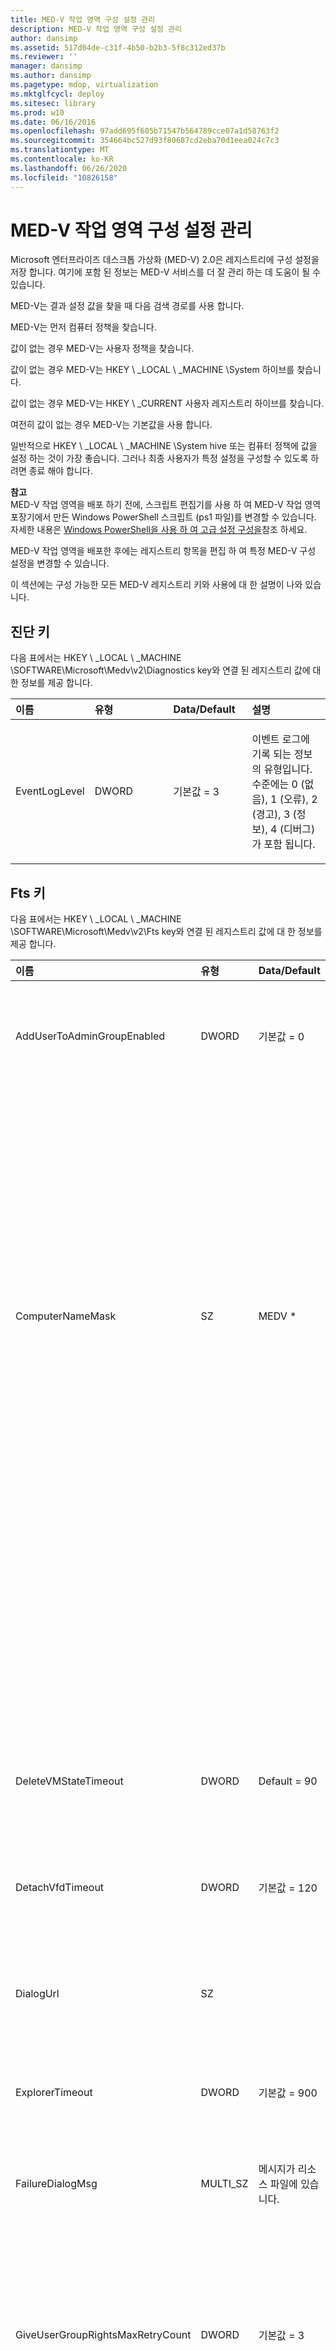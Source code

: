 ```yaml
---
title: MED-V 작업 영역 구성 설정 관리
description: MED-V 작업 영역 구성 설정 관리
author: dansimp
ms.assetid: 517d04de-c31f-4b50-b2b3-5f8c312ed37b
ms.reviewer: ''
manager: dansimp
ms.author: dansimp
ms.pagetype: mdop, virtualization
ms.mktglfcycl: deploy
ms.sitesec: library
ms.prod: w10
ms.date: 06/16/2016
ms.openlocfilehash: 97add695f605b71547b564789cce07a1d58763f2
ms.sourcegitcommit: 354664bc527d93f80687cd2eba70d1eea024c7c3
ms.translationtype: MT
ms.contentlocale: ko-KR
ms.lasthandoff: 06/26/2020
ms.locfileid: "10826158"
---
```

# MED-V 작업 영역 구성 설정 관리


Microsoft 엔터프라이즈 데스크톱 가상화 (MED-V) 2.0은 레지스트리에 구성 설정을 저장 합니다. 여기에 포함 된 정보는 MED-V 서비스를 더 잘 관리 하는 데 도움이 될 수 있습니다.

MED-V는 결과 설정 값을 찾을 때 다음 검색 경로를 사용 합니다.

MED-V는 먼저 컴퓨터 정책을 찾습니다.

값이 없는 경우 MED-V는 사용자 정책을 찾습니다.

값이 없는 경우 MED-V는 HKEY \ _LOCAL \ _MACHINE \\System 하이브를 찾습니다.

값이 없는 경우 MED-V는 HKEY \ _CURRENT 사용자 레지스트리 하이브를 찾습니다.

여전히 값이 없는 경우 MED-V는 기본값을 사용 합니다.

일반적으로 HKEY \ _LOCAL \ _MACHINE \\System hive 또는 컴퓨터 정책에 값을 설정 하는 것이 가장 좋습니다. 그러나 최종 사용자가 특정 설정을 구성할 수 있도록 하려면 종료 해야 합니다.

**참고**  
MED-V 작업 영역을 배포 하기 전에, 스크립트 편집기를 사용 하 여 MED-V 작업 영역 포장기에서 만든 Windows PowerShell 스크립트 (ps1 파일)를 변경할 수 있습니다. 자세한 내용은 [Windows PowerShell을 사용 하 여 고급 설정 구성을](configuring-advanced-settings-by-using-windows-powershell.md)참조 하세요.

MED-V 작업 영역을 배포한 후에는 레지스트리 항목을 편집 하 여 특정 MED-V 구성 설정을 변경할 수 있습니다.



이 섹션에는 구성 가능한 모든 MED-V 레지스트리 키와 사용에 대 한 설명이 나와 있습니다.

## 진단 키


다음 표에서는 HKEY \ _LOCAL \ _MACHINE \\SOFTWARE\\Microsoft\\Medv\\v2\\Diagnostics key와 연결 된 레지스트리 값에 대 한 정보를 제공 합니다.

<table>
<colgroup>
<col width="25%" />
<col width="25%" />
<col width="25%" />
<col width="25%" />
</colgroup>
<thead>
<tr class="header">
<th align="left">이름 </th>
<th align="left">유형 </th>
<th align="left">Data/Default </th>
<th align="left">설명 </th>
</tr>
</thead>
<tbody>
<tr class="odd">
<td align="left"><p>EventLogLevel </p></td>
<td align="left"><p>DWORD </p></td>
<td align="left"><p>기본값 = 3</p></td>
<td align="left"><p>이벤트 로그에 기록 되는 정보의 유형입니다. 수준에는 0 (없음), 1 (오류), 2 (경고), 3 (정보), 4 (디버그)가 포함 됩니다.</p></td>
</tr>
</tbody>
</table>



## Fts 키


다음 표에서는 HKEY \ _LOCAL \ _MACHINE \\SOFTWARE\\Microsoft\\Medv\\v2\\Fts key와 연결 된 레지스트리 값에 대 한 정보를 제공 합니다.

<table>
<colgroup>
<col width="25%" />
<col width="25%" />
<col width="25%" />
<col width="25%" />
</colgroup>
<thead>
<tr class="header">
<th align="left">이름</th>
<th align="left">유형</th>
<th align="left">Data/Default</th>
<th align="left">설명</th>
</tr>
</thead>
<tbody>
<tr class="odd">
<td align="left"><p>AddUserToAdminGroupEnabled </p></td>
<td align="left"><p>DWORD</p></td>
<td align="left"><p>기본값 = 0</p></td>
<td align="left"><p>처음 설치 시 관리자에 게 자동으로 최종 사용자를 추가할지 여부를 구성&#39;s 그룹에 추가 합니다. 0 = false, 1 = true.</p></td>
</tr>
<tr class="even">
<td align="left"><p></p></td>
<td align="left"><p></p></td>
<td align="left"><p></p></td>
<td align="left"><p>0 = false: 처음 설치 시 관리자에 게 최종 사용자를 자동으로 추가 하지 않습니다&#39;s 그룹에 적용 합니다.</p></td>
</tr>
<tr class="odd">
<td align="left"><p></p></td>
<td align="left"><p></p></td>
<td align="left"><p></p></td>
<td align="left"><p>1 = true: 처음 설치 시 관리자&#39;s 그룹에 최종 사용자를 자동으로 추가 합니다.</p></td>
</tr>
<tr class="even">
<td align="left"><p>ComputerNameMask </p></td>
<td align="left"><p>SZ</p></td>
<td align="left"><p>MEDV * </p></td>
<td align="left"><p>게스트 가상 컴퓨터를 만드는 데 사용 되는 컴퓨터 이름 마스크&#39;s 컴퓨터 이름입니다.</p></td>
</tr>
<tr class="odd">
<td align="left"><p></p></td>
<td align="left"><p></p></td>
<td align="left"><p></p></td>
<td align="left"><p>마스크에 는% username% 태그를 포함 하 여 컴퓨터 이름의 일부로 사용자 이름을 삽입할 수 있습니다. 마찬가지로,% hostname% 태그는 호스트 컴퓨터의 이름을 삽입 합니다.</p>
<p>&quot; # &quot; 마스크의 모든 문자는 임의의 숫자로 바뀝니다. 마스크 끝에 있는 별표 (*) 문자는 임의의 영숫자 문자로 바뀝니다.</p>
<p>괄호를 사용 하 여% hostname% 와% username%의 특정 문자 수를 캡처할 수 있습니다. 예를 들어, &quot; % username% [3]은 (는) &quot; 사용자 이름의 처음 세 문자를 사용 합니다.</p></td>
</tr>
<tr class="even">
<td align="left"><p>DeleteVMStateTimeout</p></td>
<td align="left"><p>DWORD</p></td>
<td align="left"><p>Default = 90</p></td>
<td align="left"><p>처음 설치 시 가상 컴퓨터를 삭제 하 려 할 때 시간 (초)입니다. 범위는 0 ~ 2147483647입니다.</p></td>
</tr>
<tr class="odd">
<td align="left"><p>DetachVfdTimeout</p></td>
<td align="left"><p>DWORD</p></td>
<td align="left"><p>기본값 = 120</p></td>
<td align="left"><p>첫 설치 프로그램이 가상 컴퓨터에서 가상 플로피 디스크를 분리 하려고 할 때 시간 (초)입니다. 범위는 0 ~ 2147483647입니다.</p></td>
</tr>
<tr class="even">
<td align="left"><p>DialogUrl </p></td>
<td align="left"><p>SZ</p></td>
<td align="left"><p></p></td>
<td align="left"><p>내부 웹 페이지에 연결 되며 최초 설정 대화 상자 메시지에 표시 되는 사용자 지정 가능 URL입니다. </p></td>
</tr>
<tr class="odd">
<td align="left"><p>ExplorerTimeout</p></td>
<td align="left"><p>DWORD</p></td>
<td align="left"><p>기본값 = 900</p></td>
<td align="left"><p>처음 설치 시 Windows 탐색기를 기다리는 시간 제한 값 (초)입니다. 범위는 0 ~ 2147483647입니다.</p></td>
</tr>
<tr class="even">
<td align="left"><p>FailureDialogMsg </p></td>
<td align="left"><p>MULTI_SZ</p></td>
<td align="left"><p>메시지가 리소스 파일에 있습니다. </p></td>
<td align="left"><p>처음 설치를 완료할 수 없을 때 최종 사용자에 게 표시 되는 사용자 지정 가능한 메시지</p></td>
</tr>
<tr class="odd">
<td align="left"><p>GiveUserGroupRightsMaxRetryCount </p></td>
<td align="left"><p>DWORD </p></td>
<td align="left"><p>기본값 = 3</p></td>
<td align="left"><p>MED-V가 최종 사용자 그룹 권한을 부여 하려고 할 때의 최대 횟수입니다. 최종 사용자 그룹 권한을 성공적으로 제공할 수 없는 경우 지정 된 다시 시도 값을 초과 하면 가상 컴퓨터 준비 실패가 발생 하 여 MaxRetryCount 값에 적용 될 가능성이 큽니다. 범위는 0 ~ 2147483647입니다.</p></td>
</tr>
<tr class="even">
<td align="left"><p>GiveUserGroupRightsTimeout </p></td>
<td align="left"><p>DWORD</p></td>
<td align="left"><p>기본값 = 300</p></td>
<td align="left"><p>사용자 그룹 권한을 부여할 때의 제한 시간 값 (초)입니다. 범위는 0 ~ 2147483647입니다.</p></td>
</tr>
<tr class="odd">
<td align="left"><p>LogFilePaths </p></td>
<td align="left"><p>MULTI_SZ</p></td>
<td align="left"><p></p></td>
<td align="left"><p>처음 설정 하는 동안 MED-V가 수집 하는 로그 파일 경로 목록입니다. </p></td>
</tr>
<tr class="even">
<td align="left"><p>MaxPostponeTime </p></td>
<td align="left"><p>DWORD</p></td>
<td align="left"><p>기본값 = 120</p></td>
<td align="left"><p>최종 사용자가 처음 설치할 때 연기 될 수 있는 최대 시간 (일)입니다. 범위는 0 ~ 2147483647입니다.</p></td>
</tr>
<tr class="odd">
<td align="left"><p>MaxRetryCount </p></td>
<td align="left"><p>DWORD</p></td>
<td align="left"><p>기본값 = 3</p></td>
<td align="left"><p>각 시도가 소프트웨어 오류 이외의 오류로 종료 되는 경우 MED-V가 가상 컴퓨터를 준비 하기 위해 시도할 수 있는 최대 횟수입니다. 가상 컴퓨터에 대 한 준비가 실패 하 고 처음으로 설정 다시 시도 횟수가 초과 되는 경우 MED-V는 최종 사용자에 게 실패에 대해 알리고 다시 시도할 수 있는 옵션을 제공 하지 않습니다. 이 수는 MED-V가 시작 될 때마다 다시 설정 됩니다. 범위는 0 ~ 2147483647입니다.</p></td>
</tr>
<tr class="even">
<td align="left"><p>모드 </p></td>
<td align="left"><p>SZ</p></td>
<td align="left"><p>기본값 = 무인</p></td>
<td align="left"><p>첫 설정이 사용자와 상호 작용 하는 방법을 구성 합니다. 사용할 수 있는 값은 다음과 같습니다.</p></td>
</tr>
<tr class="odd">
<td align="left"><p></p></td>
<td align="left"><p></p></td>
<td align="left"><p></p></td>
<td align="left"><p><strong>참석.</strong> 최종 사용자는 처음 설정 하는 동안 정보를 입력 해야 합니다.</p>
<div class="alert">
<strong>참고</strong><br/><p>미니 설치가 완료 되려면 사용자 입력이 필요 하도록 Sysprep.inf 파일을 만든 경우, <strong> </strong> 처음 설정 하는 동안 유인 모드 또는 문제가 발생할 수 있습니다 .를 선택 해야 합니다.</p>
</div>
<div>

</div></td>
</tr>
<tr class="even">
<td align="left"><p></p></td>
<td align="left"><p></p></td>
<td align="left"><p></p></td>
<td align="left"><p><strong>무인 설치 </strong> . 처음 설정 하는 동안에는 가상 컴퓨터가 최종 사용자에 게 표시 되지 않지만 최종 사용자에 게 처음 설치를 시작 하기 전에 메시지가 표시 됩니다.</p></td>
</tr>
<tr class="odd">
<td align="left"><p></p></td>
<td align="left"><p></p></td>
<td align="left"><p></p></td>
<td align="left"><p><strong>자동 </strong> . 가상 머신은 처음 설정 하는 동안에는 최종 사용자에 게 표시 되지 않습니다.</p></td>
</tr>
<tr class="even">
<td align="left"><p>NonInteractiveRetryTimeoutInc </p></td>
<td align="left"><p>DWORD</p></td>
<td align="left"><p>기본값 = 15</p></td>
<td align="left"><p>설치를 다시 시도할 때 처음 설정 하는 대화형 모드에서 설치를 완료 해야 하는 시간 초과 값 (분)입니다. 범위는 0 ~ 2147483647입니다.</p></td>
</tr>
<tr class="odd">
<td align="left"><p>NonInteractiveTimeout </p></td>
<td align="left"><p>DWORD</p></td>
<td align="left"><p>기본값 = 45</p></td>
<td align="left"><p>처음 설정 대화형 모드에서 설치를 완료 해야 하는 시간 초과 값 (분)입니다. 범위는 0 ~ 2147483647입니다.</p></td>
</tr>
<tr class="even">
<td align="left"><p>PostponeUtcDateTimeLimit </p></td>
<td align="left"><p>SZ</p></td>
<td align="left"><p></p></td>
<td align="left"><p>처음 설정 연기를 할 수 있는 날짜 및 시간 (UTC DateTime 형식)입니다. &quot;Yyyy-mm-dd hh: MM 형식으로 &quot; 24 시간 시계 표준으로 지정 된 시간을 입력 합니다.</p></td>
</tr>
<tr class="odd">
<td align="left"><p>RetryDialogMsg </p></td>
<td align="left"><p>MULTI_SZ</p></td>
<td align="left"><p>메시지가 리소스 파일에 있습니다. </p></td>
<td align="left"><p>처음 설치를 다시 시도 해야 할 때 최종 사용자에 게 표시 되는 사용자 지정 가능한 메시지입니다.</p></td>
</tr>
<tr class="even">
<td align="left"><p>SetComputerNameEnabled </p></td>
<td align="left"><p>DWORD</p></td>
<td align="left"><p>기본값 = 0</p></td>
<td align="left"><p>게스트에서 Sysprep.inf 파일의 [UserData] 섹션 아래에 있는 ComputerName 항목을 지정 된 ComputerNameMask에 따라 업데이트 해야 하는지 여부를 구성 합니다.   0 = false, 1 = true.</p></td>
</tr>
<tr class="odd">
<td align="left"><p></p></td>
<td align="left"><p></p></td>
<td align="left"><p></p></td>
<td align="left"><p>0 = false: Sysprep .inf 파일의 ComputerName 항목이 ComputerNameMask에 따라 업데이트 되지 않습니다.</p></td>
</tr>
<tr class="even">
<td align="left"><p></p></td>
<td align="left"><p></p></td>
<td align="left"><p></p></td>
<td align="left"><p>1 = true: Sysprep .inf 파일의 ComputerName 항목이 ComputerNameMask에 따라 업데이트 됩니다.</p></td>
</tr>
<tr class="odd">
<td align="left"><p>SetJoinDomainEnabled </p></td>
<td align="left"><p>DWORD</p></td>
<td align="left"><p>기본값 = 0</p></td>
<td align="left"><p>게스트에서 Sysprep.inf 파일의 [Id] 섹션 아래에 있는 JoinDomain 설정을 호스트의 설정에 맞게 업데이트 해야 하는지 여부를 구성 합니다.  0 = false, 1 = true.</p></td>
</tr>
<tr class="even">
<td align="left"><p></p></td>
<td align="left"><p></p></td>
<td align="left"><p></p></td>
<td align="left"><p>0 = false: Sysprep.inf 파일의 JoinDomain 설정이 호스트의 설정에 맞게 업데이트 되지 않습니다.</p></td>
</tr>
<tr class="odd">
<td align="left"><p></p></td>
<td align="left"><p></p></td>
<td align="left"><p></p></td>
<td align="left"><p>1 = true: Sysprep .inf 파일의 JoinDomain 설정이 호스트의 설정과 일치 하도록 업데이트 됩니다.</p></td>
</tr>
<tr class="even">
<td align="left"><p>SetMachineObjectOUEnabled </p></td>
<td align="left"><p>DWORD</p></td>
<td align="left"><p>기본값 = 0</p></td>
<td align="left"><p>게스트에서 Sysprep .inf 파일의 [Id] 구역 아래에 있는 MachineObjectOU 설정이 호스트와 일치 하도록 업데이트 되는지 여부를 구성 합니다.  0 = false, 1 = true.</p></td>
</tr>
<tr class="odd">
<td align="left"><p></p></td>
<td align="left"><p></p></td>
<td align="left"><p></p></td>
<td align="left"><p>0 = false: Sysprep .inf 파일의 MachineObjectOU 설정이 호스트의 설정에 맞게 업데이트 되지 않습니다.</p></td>
</tr>
<tr class="even">
<td align="left"><p></p></td>
<td align="left"><p></p></td>
<td align="left"><p></p></td>
<td align="left"><p>1 = true: Sysprep .inf 파일의 MachineObjectOU 설정이 호스트의 설정과 일치 하도록 업데이트 됩니다.</p></td>
</tr>
<tr class="odd">
<td align="left"><p>Set국가 Alsettings사용 </p></td>
<td align="left"><p>DWORD</p></td>
<td align="left"><p>기본값 = 0</p></td>
<td align="left"><p>게스트에서 Sysprep .inf 파일의 [지역 Alsettings] 섹션 아래에 있는 설정이 호스트에 맞게 업데이트 되는지 여부를 구성 합니다.  0 = false, 1 = true.</p>
<div class="alert">
<strong>참고</strong><br/><p>기본적으로 게스트의 표준 시간대 설정은 호스트의 TimeZone 설정과 항상 동기화 됩니다.</p>
</div>
<div>

</div></td>
</tr>
<tr class="even">
<td align="left"><p></p></td>
<td align="left"><p></p></td>
<td align="left"><p></p></td>
<td align="left"><p>0 = false: 게스트에 있는 Sysprep.inf 파일의 [지역 Alsettings] 섹션 아래에 있는 설정이 호스트에 맞게 업데이트 되지 않습니다.</p></td>
</tr>
<tr class="odd">
<td align="left"><p></p></td>
<td align="left"><p></p></td>
<td align="left"><p></p></td>
<td align="left"><p>1 = true: 게스트에 있는 Sysprep.inf 파일의 [지역 Alsettings] 섹션 아래에 있는 설정이 호스트와 일치 하도록 업데이트 됩니다.</p></td>
</tr>
<tr class="even">
<td align="left"><p>SetUserDataEnabled </p></td>
<td align="left"><p>DWORD</p></td>
<td align="left"><p>기본값 = 0</p></td>
<td align="left"><p>게스트에서 Sysprep .inf 파일의 [UserData] 구역에 있는 FullName 및 OrgName 설정이 호스트의 설정과 일치 하도록 업데이트 되는지 여부를 구성 합니다.  0 = false, 1 = true.</p></td>
</tr>
<tr class="odd">
<td align="left"><p></p></td>
<td align="left"><p></p></td>
<td align="left"><p></p></td>
<td align="left"><p>0 = false: Sysprep .inf 파일의 FullName 및 OrgName 설정이 호스트의 설정에 맞게 업데이트 되지 않습니다.</p></td>
</tr>
<tr class="even">
<td align="left"><p></p></td>
<td align="left"><p></p></td>
<td align="left"><p></p></td>
<td align="left"><p>1 = true: Sysprep .inf 파일의 FullName 및 OrgName 설정이 호스트의 설정과 일치 하도록 업데이트 됩니다.</p></td>
</tr>
<tr class="odd">
<td align="left"><p>StartDialogMsg </p></td>
<td align="left"><p>MULTI_SZ</p></td>
<td align="left"><p>메시지가 리소스 파일에 있습니다. </p></td>
<td align="left"><p>처음으로 설정을 시작할 준비가 되 면 최종 사용자에 게 표시 되는 사용자 지정 가능한 메시지 </p></td>
</tr>
<tr class="even">
<td align="left"><p>TaskCancelTimeout</p></td>
<td align="left"><p>DWORD</p></td>
<td align="left"><p>기본값 = 30</p></td>
<td align="left"><p>설치 프로그램이 취소 작업에 대 한 가상 컴퓨터의 응답을 처음 기다리는 시간 제한 값 (초)입니다. 범위는 0 ~ 2147483647입니다.</p></td>
</tr>
<tr class="odd">
<td align="left"><p>TaskVMTurnOffTimeout</p></td>
<td align="left"><p>DWORD</p></td>
<td align="left"><p>기본값 = 60</p></td>
<td align="left"><p>처음 설치 시 가상 컴퓨터가 종료 될 때까지 대기 하는 시간 제한 값 (초)입니다. 범위는 0 ~ 2147483647입니다.</p></td>
</tr>
<tr class="even">
<td align="left"><p>UpgradeTimeout</p></td>
<td align="left"><p>DWORD</p></td>
<td align="left"><p>기본값 = 600</p></td>
<td align="left"><p>MED-V 게스트 에이전트 소프트웨어의 업그레이드 시도가 시간 초과 되기 전의 시간 (초)입니다. 범위는 0 ~ 2147483647입니다.</p></td>
</tr>
</tbody>
</table>



## UserExperience 키


다음 표에서는 HKEY \ _LOCAL \ _MACHINE \\SOFTWARE\\Microsoft\\Medv\\v2\\UserExperience key 및 HKEY \ _CURRENT \ _USER \\Software\\Microsoft\\Medv\\v2\\UserExperience 키와 연결 된 레지스트리 값에 대 한 정보를 제공 합니다.

<table>
<colgroup>
<col width="25%" />
<col width="25%" />
<col width="25%" />
<col width="25%" />
</colgroup>
<thead>
<tr class="header">
<th align="left">이름</th>
<th align="left">유형</th>
<th align="left">Data/Default</th>
<th align="left">설명</th>
</tr>
</thead>
<tbody>
<tr class="odd">
<td align="left"><p>AppPublishingEnabled </p></td>
<td align="left"><p>DWORD</p></td>
<td align="left"><p>기본값 = 1</p></td>
<td align="left"><p>게스트의 응용 프로그램 게시를 호스트로 사용할 수 있는지 여부를 구성 합니다.  0 = false, 1 = true.</p></td>
</tr>
<tr class="even">
<td align="left"><p></p></td>
<td align="left"><p></p></td>
<td align="left"><p></p></td>
<td align="left"><p>0 = false: 게스트에서 호스트로의 응용 프로그램 게시를 비활성화 합니다.</p></td>
</tr>
<tr class="odd">
<td align="left"><p></p></td>
<td align="left"><p></p></td>
<td align="left"><p></p></td>
<td align="left"><p>1 = true: 게스트에서 호스트로 응용 프로그램을 게시할 수 있습니다.</p></td>
</tr>
<tr class="even">
<td align="left"><p>AudioSharingEnabled </p></td>
<td align="left"><p>DWORD</p></td>
<td align="left"><p>기본값 = 1</p></td>
<td align="left"><p>게스트와 호스트 간에 오디오 i/o 장치 공유를 사용 하도록 설정 했는지 여부를 구성 합니다.  0 = false, 1 = true.</p></td>
</tr>
<tr class="odd">
<td align="left"><p></p></td>
<td align="left"><p></p></td>
<td align="left"><p></p></td>
<td align="left"><p>0 = false: 게스트와 호스트 간의 오디오 i/o 장치 공유를 사용 하지 않도록 설정 합니다.</p></td>
</tr>
<tr class="even">
<td align="left"><p></p></td>
<td align="left"><p></p></td>
<td align="left"><p></p></td>
<td align="left"><p>1 = true: 게스트와 호스트 간에 오디오 i/o 장치를 공유할 수 있습니다.</p></td>
</tr>
<tr class="odd">
<td align="left"><p>ClipboardSharingEnabled </p></td>
<td align="left"><p>DWORD</p></td>
<td align="left"><p>기본값 = 1</p></td>
<td align="left"><p>게스트와 호스트 간에 클립보드 공유를 사용 하도록 설정 했는지 여부를 구성 합니다.  0 = false, 1 = true.</p></td>
</tr>
<tr class="even">
<td align="left"><p></p></td>
<td align="left"><p></p></td>
<td align="left"><p></p></td>
<td align="left"><p>0 = false: 게스트와 호스트 간의 클립보드 공유를 사용 하지 않도록 설정 합니다.</p></td>
</tr>
<tr class="odd">
<td align="left"><p></p></td>
<td align="left"><p></p></td>
<td align="left"><p></p></td>
<td align="left"><p>1 = true: 게스트와 호스트 간에 클립보드를 공유할 수 있습니다.</p></td>
</tr>
<tr class="even">
<td align="left"><p>DialogTimeout</p></td>
<td align="left"><p>DWORD</p></td>
<td align="left"><p>기본값 = 300</p></td>
<td align="left"><p>설정 시작 대화 상자가 처음 시간 초과 되기 전의 시간 (초)입니다. 범위는 0 ~ 2147483647입니다.</p></td>
</tr>
<tr class="odd">
<td align="left"><p>대기 시간 제한</p></td>
<td align="left"><p>DWORD</p></td>
<td align="left"><p>기본값 = 30</p></td>
<td align="left"><p>긴 로그온 시도 중에 전체 화면 가상 컴퓨터 창이 최종 사용자에 게 숨겨지도록 하는 시간 초과 값 (분)입니다.</p></td>
</tr>
<tr class="even">
<td align="left"><p>LogonStartEnabled </p></td>
<td align="left"><p>DWORD</p></td>
<td align="left"><p>기본값 = 1</p></td>
<td align="left"><p>최종 사용자가 바탕 화면에 로그온 할 때 또는 첫 번째 게스트 응용 프로그램이 시작 될 때 게스트를 시작할지 여부를 구성 합니다.  0 = false, 1 = true.</p></td>
</tr>
<tr class="odd">
<td align="left"><p></p></td>
<td align="left"><p></p></td>
<td align="left"><p></p></td>
<td align="left"><p>0 = false: 첫 번째 게스트 응용 프로그램이 시작 될 때 게스트가 시작 됩니다.</p></td>
</tr>
<tr class="even">
<td align="left"><p></p></td>
<td align="left"><p></p></td>
<td align="left"><p></p></td>
<td align="left"><p>1 = true: 게스트는 최종 사용자가 바탕 화면에 로그온 할 때 시작 됩니다.</p></td>
</tr>
<tr class="odd">
<td align="left"><p>PrinterSharingEnabled </p></td>
<td align="left"><p>DWORD</p></td>
<td align="left"><p>기본값 = 1</p></td>
<td align="left"><p>게스트와 호스트 간에 프린터 공유를 사용할 수 있는지 여부를 구성 합니다.  0 = false, 1 = true.</p></td>
</tr>
<tr class="even">
<td align="left"><p></p></td>
<td align="left"><p></p></td>
<td align="left"><p></p></td>
<td align="left"><p>0 = false: 게스트와 호스트 간 프린터 공유를 사용 하지 않도록 설정 합니다.</p></td>
</tr>
<tr class="odd">
<td align="left"><p></p></td>
<td align="left"><p></p></td>
<td align="left"><p></p></td>
<td align="left"><p>1 = true: 게스트와 호스트 간의 프린터 공유를 사용 하도록 설정 합니다.</p></td>
</tr>
<tr class="even">
<td align="left"><p>RebootAbsoluteDelayTimeout </p></td>
<td align="left"><p>DWORD</p></td>
<td align="left"><p>기본값 = 1440</p></td>
<td align="left"><p>처음 설치 시 다시 시작을 기다리는 시간 초과 값 (분)입니다. 범위는 0 ~ 2147483647입니다.</p></td>
</tr>
<tr class="odd">
<td align="left"><p>RedirectUrls </p></td>
<td align="left"><p>MULTI_SZ</p></td>
<td align="left"><p>지정 된 URL 목록</p></td>
<td align="left"><p>호스트에서 게스트로 리디렉션할 Url 목록을 지정 합니다. </p></td>
</tr>
<tr class="even">
<td align="left"><p>Smart(스마트) Logon사용</p></td>
<td align="left"><p>DWORD</p></td>
<td align="left"><p>기본값 = 0</p></td>
<td align="left"><p>사용자를 MED-V에 인증 하는 데 스마트 카드를 사용할 수 있는지 여부를 구성 합니다. 0 = false, 1 = true.</p></td>
</tr>
<tr class="odd">
<td align="left"><p></p></td>
<td align="left"><p></p></td>
<td align="left"><p></p></td>
<td align="left"><p>0 = false: 스마트 카드가 MED-V에 대 한 최종 사용자를 인증 하도록 허용 하지 않습니다.</p></td>
</tr>
<tr class="even">
<td align="left"><p></p></td>
<td align="left"><p></p></td>
<td align="left"><p></p></td>
<td align="left"><p>1 = true: 스마트 카드가 일반 사용자를 MED-V로 인증할 수 있습니다.</p>
<div class="alert">
<strong>중요</strong><br/><p>Smart을 사용 하도록 설정 하 고 CredentialCacheEnabled를 모두 사용 하는 경우 Smart지 인 Logonenabled가 CredentialCacheEnabled를 재정의 합니다.</p>
</div>
<div>

</div></td>
</tr>
<tr class="odd">
<td align="left"><p>SmartCardSharingEnabled </p></td>
<td align="left"><p>DWORD</p></td>
<td align="left"><p>기본값 = 1</p></td>
<td align="left"><p>게스트와 호스트 간에 스마트 카드를 공유할 수 있는지 여부를 구성 합니다.  0 = false, 1 = true.</p></td>
</tr>
<tr class="even">
<td align="left"><p></p></td>
<td align="left"><p></p></td>
<td align="left"><p></p></td>
<td align="left"><p>0 = false: 게스트와 호스트 간 스마트 카드 공유를 사용 하지 않습니다.</p></td>
</tr>
<tr class="odd">
<td align="left"><p></p></td>
<td align="left"><p></p></td>
<td align="left"><p></p></td>
<td align="left"><p>1 = true: 게스트와 호스트 간에 스마트 카드를 공유할 수 있습니다.</p></td>
</tr>
<tr class="even">
<td align="left"><p>USBDeviceSharingEnabled </p></td>
<td align="left"><p>DWORD</p></td>
<td align="left"><p>기본값 = 1</p></td>
<td align="left"><p>게스트와 호스트 간에 USB 장치 공유를 사용 하도록 설정 했는지 여부를 구성 합니다.  0 = false, 1 = true.</p></td>
</tr>
<tr class="odd">
<td align="left"><p></p></td>
<td align="left"><p></p></td>
<td align="left"><p></p></td>
<td align="left"><p>0 = false: 게스트와 호스트 간의 USB 장치 공유를 비활성화 합니다.</p></td>
</tr>
<tr class="even">
<td align="left"><p></p></td>
<td align="left"><p></p></td>
<td align="left"><p></p></td>
<td align="left"><p>1 = true: 게스트와 호스트 간의 USB 장치 공유를 사용 하도록 설정 합니다.</p></td>
</tr>
</tbody>
</table>



## VM 키


다음 표에서는 HKEY \ _LOCAL \ _MACHINE \\SOFTWARE\\Microsoft\\Medv\\v2\\VM key 및 HKEY \ _CURRENT \ _USER \\Software\\Microsoft\\Medv\\v2\\VM 키와 연결 된 레지스트리 값에 대 한 정보를 제공 합니다.

<table>
<colgroup>
<col width="25%" />
<col width="25%" />
<col width="25%" />
<col width="25%" />
</colgroup>
<thead>
<tr class="header">
<th align="left">이름</th>
<th align="left">유형</th>
<th align="left">Data/Default</th>
<th align="left">설명</th>
</tr>
</thead>
<tbody>
<tr class="odd">
<td align="left"><p>CloseAction </p></td>
<td align="left"><p>SZ</p></td>
<td align="left"><p>기본값 = 최대 절전 모드</p></td>
<td align="left"><p>실행 중인 마지막 응용 프로그램을 닫은 후에 가상 컴퓨터에서 수행 하는 작업입니다. LogonStartEnabled 값을 사용 하도록 설정한 경우이 설정은 무시 됩니다. 사용할 수 있는 옵션은 다음과 같습니다.</p></td>
</tr>
<tr class="even">
<td align="left"><p></p></td>
<td align="left"><p></p></td>
<td align="left"><p></p></td>
<td align="left"><p><strong>최대 절전 모드 </strong> . 이 옵션은 메모리 및 CPU와 같이 가상 컴퓨터에서 사용 중인 모든 물리적 리소스를 해제 하 고 실행 중인 모든 응용 프로그램 및 작업의 상태를 저장 합니다.</p></td>
</tr>
<tr class="odd">
<td align="left"><p></p></td>
<td align="left"><p></p></td>
<td align="left"><p></p></td>
<td align="left"><p><strong>종료 </strong> 합니다. 이 옵션은 게스트 운영 체제를 안전 하 게 종료 한 다음 가상 컴퓨터에서 사용 중인 메모리 및 CPU 등의 실제 리소스를 모두 해제 합니다.</p></td>
</tr>
<tr class="even">
<td align="left"><p></p></td>
<td align="left"><p></p></td>
<td align="left"><p></p></td>
<td align="left"><p><strong>해제 </strong> 합니다. 이 옵션을 선택 하면 전원 단추를 끄거나 물리적 컴퓨터에서 전원 코드를 잡아당겨 데이터 손실이 발생할 수 있습니다. 다른 두 옵션 중 하나를 사용할 수 없는 경우에만이 옵션을 사용 합니다.</p></td>
</tr>
<tr class="odd">
<td align="left"><p>GuestMemFromHostMem </p></td>
<td align="left"><p>MULTI_SZ</p></td>
<td align="left"><p>378, 512, 1024, 1536, 2048 </p></td>
<td align="left"><p>게스트에 대 한 메모리 (MB) 값의 목록입니다. 이 값은 게스트에서 사용할 수 있는 RAM의 크기를 결정 하는 데 사용 됩니다. HostMemToGuestMem와 결합 하 여 게스트 가상 컴퓨터에 할당할 RAM의 양을 결정 하기 위해 조회 테이블이 만들어집니다. 가능한 값은 128 ~ 3712입니다.</p></td>
</tr>
<tr class="even">
<td align="left"><p>GuestUpdateDuration </p></td>
<td align="left"><p>DWORD</p></td>
<td align="left"><p>기본값 = 240</p></td>
<td align="left"><p>GuestUpdateTime 값에 지정 된 시간에 시작 하 여 MED-V가 자동 업데이트를 위해 게스트 활성 상태를 유지 해야 하는 분 수입니다. 범위는 0 ~ 1440입니다. 이 값을 0으로 설정 하면 게스트 패치 기능을 사용할 수 없습니다.</p>
<p>자동 업데이트의 게스트 패치에 대 한 자세한 내용은 <a href="managing-automatic-updates-for-med-v-workspaces.md" data-raw-source="[Managing Automatic Updates for MED-V Workspaces](managing-automatic-updates-for-med-v-workspaces.md)"> Med-v 작업 영역에 대 한 자동 업데이트 관리를 참조 하세요 </a> .</p></td>
</tr>
<tr class="odd">
<td align="left"><p>GuestUpdateTime </p></td>
<td align="left"><p>SZ</p></td>
<td align="left"><p>기본값 = 00:00</p></td>
<td align="left"><p>MED-V가 자동 업데이트를 위해 24 시간 시계 표준으로 게스트를 종료 해야 하는 날짜의 시간 및 분입니다. HH: MM 형식으로 시간을 지정 합니다.  </p>
<p>자동 업데이트의 게스트 패치에 대 한 자세한 내용은 <a href="managing-automatic-updates-for-med-v-workspaces.md" data-raw-source="[Managing Automatic Updates for MED-V Workspaces](managing-automatic-updates-for-med-v-workspaces.md)"> Med-v 작업 영역에 대 한 자동 업데이트 관리를 참조 하세요 </a> .</p></td>
</tr>
<tr class="even">
<td align="left"><p>HostMemToGuestMem </p></td>
<td align="left"><p>MULTI_SZ</p></td>
<td align="left"><p>1024, 2048, 4096, 8192, 16384 </p></td>
<td align="left"><p>호스트에서 사용할 수 있는 RAM에 따라 게스트에 대 한 메모리 (MB) 값의 목록입니다. GuestMemFromHostMem와 결합 하 여 게스트 가상 컴퓨터에 할당할 RAM의 양을 결정 하기 위해 조회 테이블이 만들어집니다. 가능한 값은 1024 ~ 16384입니다.</p></td>
</tr>
<tr class="odd">
<td align="left"><p>HostMemToGuestMemCalcEnabled</p></td>
<td align="left"><p>DWORD</p></td>
<td align="left"><p>기본값 = 1</p></td>
<td align="left"><p>게스트에 대해 할당 된 메모리가 호스트에 있는 메모리에서 계산 되는지 여부를 구성 합니다.  0 = false, 1 = true.</p></td>
</tr>
<tr class="even">
<td align="left"><p></p></td>
<td align="left"><p></p></td>
<td align="left"><p></p></td>
<td align="left"><p>0 = false: 게스트에 대해 할당 된 메모리가 호스트에 있는 메모리에서 계산 되지 않습니다.</p></td>
</tr>
<tr class="odd">
<td align="left"><p></p></td>
<td align="left"><p></p></td>
<td align="left"><p></p></td>
<td align="left"><p>1 = true: 게스트에 대해 할당 된 메모리는 호스트에 있는 메모리를 기준으로 계산 됩니다.</p></td>
</tr>
<tr class="even">
<td align="left"><p>메모리 </p></td>
<td align="left"><p>DWORD</p></td>
<td align="left"><p>기본값 = 512</p></td>
<td align="left"><p>게스트 가상 머신에 할당할 RAM (MB)입니다. HostMemToGuestMemEnabled 설정을 사용 하는 경우이 설정은 무시 됩니다. 범위 = 128 ~ 2048.</p></td>
</tr>
<tr class="odd">
<td align="left"><p>MultiUserEnabled </p></td>
<td align="left"><p>DWORD</p></td>
<td align="left"><p>기본값 = 0</p></td>
<td align="left"><p>여러 사용자가 동일한 MED-V 작업 영역을 공유 하는지 여부를 구성 합니다.  0 = false, 1 = true.</p></td>
</tr>
<tr class="even">
<td align="left"><p></p></td>
<td align="left"><p></p></td>
<td align="left"><p></p></td>
<td align="left"><p>0 = false: 여러 사용자가 동일한 MED-V 작업 영역을 공유 하지 않습니다.</p></td>
</tr>
<tr class="odd">
<td align="left"><p></p></td>
<td align="left"><p></p></td>
<td align="left"><p></p></td>
<td align="left"><p>1 = true: 여러 사용자가 동일한 MED-V 작업 영역을 공유 합니다.</p></td>
</tr>
<tr class="even">
<td align="left"><p>NetworkingMode </p></td>
<td align="left"><p>SZ</p></td>
<td align="left"><p>Default = NAT</p></td>
<td align="left"><p>게스트에 사용 되는 네트워크 연결의 종류입니다. 사용할 수 있는 값은 다음과 같습니다.</p></td>
</tr>
<tr class="odd">
<td align="left"><p></p></td>
<td align="left"><p></p></td>
<td align="left"><p></p></td>
<td align="left"><p><strong>브리지 </strong> . MED-V에는 일반적으로 DHCP를 통해 얻은 고유한 네트워크 주소가 있습니다.</p></td>
</tr>
<tr class="even">
<td align="left"><p></p></td>
<td align="left"><p></p></td>
<td align="left"><p></p></td>
<td align="left"><p><strong>NAT </strong> . MED-V는 NAT (Network Address Translation)를 사용 하 여 송신 트래픽에 대 한 호스트&#39;s IP를 공유 합니다.</p></td>
</tr>
<tr class="odd">
<td align="left"><p>TaskTimeout </p></td>
<td align="left"><p>DWORD</p></td>
<td align="left"><p>기본값 = 600</p></td>
<td align="left"><p>시작 및 종료와 같은 작업이 완료 될 때까지 MED-V가 대기 하는 일반적인 시간 제한 값 (초)입니다. 범위는 0 ~ 2147483647입니다.</p></td>
</tr>
</tbody>
</table>



## 게스트 레지스트리 설정


이 섹션에서는 구성 가능한 MED-V 게스트 레지스트리 키를 나열 하 고 그 사용에 대해 설명 합니다.

### chapv2

다음 표에서는 HKEY \ _LOCAL \ _MACHINE \\SOFTWARE\\Microsoft\\Medv\\v2\\ key와 연결 된 게스트 레지스트리 값에 대 한 정보를 제공 합니다.

<table>
<colgroup>
<col width="25%" />
<col width="25%" />
<col width="25%" />
<col width="25%" />
</colgroup>
<thead>
<tr class="header">
<th align="left">이름 </th>
<th align="left">유형 </th>
<th align="left">Data/Default </th>
<th align="left">설명</th>
</tr>
</thead>
<tbody>
<tr class="odd">
<td align="left"><p>EnableGPWorkarounds</p></td>
<td align="left"><p>DWORD </p></td>
<td align="left"><p>기본값 = 1 </p></td>
<td align="left"><p>MED-V가 키 BufferPolicyReads 및 GroupPolicyMinTransferRate를 처리 하는 방법을 구성 합니다.</p></td>
</tr>
<tr class="even">
<td align="left"><p></p></td>
<td align="left"><p></p></td>
<td align="left"><p></p></td>
<td align="left"><p>기본적으로 MED-V는 다음과 같이 이러한 키를 설정 합니다.</p>
<p>BufferPolicyReads = 1 및 GroupPolicyMinTransferRate = 0.</p>
<p>필요한 경우 EnableGPWorkarounds 키를 만들고, MED-V Policyreads 및 GroupPolicyMinTransferRate의 기본 설정을 변경 하지 않으려는 경우 키를 0으로 설정 합니다.</p>
<div class="alert">
<strong>참고</strong><br/><p>MED-V 작업 영역이 NAT 모드로 실행 되는 경우 EnableGPWorkarounds 레지스트리 키 BufferPolicyReads 및 GroupPolicyMinTransferRate에 영향을 줍니다. MED-V 작업 영역이 브리지 모드로 실행 되는 경우 EnableGPWorkarounds는 레지스트리 키 BufferPolicyReads에만 영향을 줍니다.</p>
</div>
<div>

</div>
<p>1 = true: MED-V는 키 BufferPolicyReads = 1과 GroupPolicyMinTransferRate = 0 (NAT 모드로 실행 하는 경우) 또는 단순한 BufferPolicyReads = 1 (브리지 모드로 실행 되는 경우)을 설정 합니다.</p>
<p>0 = false 인 경우 MED-V는 키 BufferPolicyReads 및 GroupPolicyMinTransferRate에 대 한 변경 작업을 수행 하지 않습니다.</p></td>
</tr>
</tbody>
</table>



## 관련 항목


[MED-V 작업 영역 응용 프로그램 관리](manage-med-v-workspace-applications.md)

[MED-V URL 리디렉션 관리](manage-med-v-url-redirection.md)

[MED-V 작업 영역 설정 관리](manage-med-v-workspace-settings.md)









